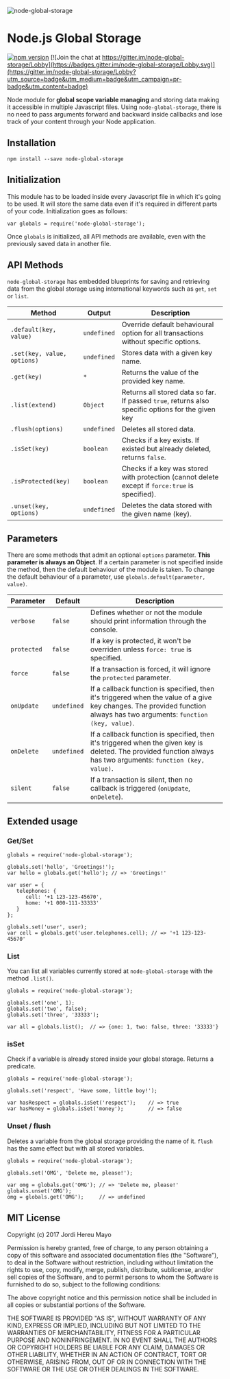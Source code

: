 ![node-global-storage](http://jordiher.eu/images/node-global-storage-image2.png)

# Node.js Global Storage

[![npm version](https://badge.fury.io/js/node-global-storage.svg)](https://badge.fury.io/js/node-global-storage) [![Join the chat at https://gitter.im/node-global-storage/Lobby](https://badges.gitter.im/node-global-storage/Lobby.svg)](https://gitter.im/node-global-storage/Lobby?utm_source=badge&utm_medium=badge&utm_campaign=pr-badge&utm_content=badge)

Node module for **global scope variable managing** and storing data making it accessible in multiple Javascript files. Using `node-global-storage`, there is no need to pass arguments forward and backward inside callbacks and lose track of your content through your Node application.

## Installation

```
npm install --save node-global-storage
```

## Initialization 

This module has to be loaded inside every Javascript file in which it's going to be used. It will store the same data even if it's required in different parts of your code. Initialization goes as follows:
```
var globals = require('node-global-storage');
```
Once `globals` is initialized, all API methods are available, even with the previously saved data in another file.

## API Methods

`node-global-storage` has embedded blueprints for saving and retrieving data from the global storage using international keywords such as `get`, `set` or `list`.

| Method | Output | Description |
| ------------- | ------------- | ------------- |
| `.default(key, value)` | `undefined` | Override default behavioural option for all transactions without specific options. |
| `.set(key, value, options)` | `undefined` | Stores data with a given key name.  |
| `.get(key)` | `*`| Returns the value of the provided key name. |
| `.list(extend)` | `Object` | Returns all stored data so far. If passed `true`, returns also specific options for the given key  |
| `.flush(options)` | `undefined` | Deletes all stored data. |
| `.isSet(key)` | `boolean` | Checks if a key exists. If existed but already deleted, returns `false`. |
| `.isProtected(key)` | `boolean` | Checks if a key was stored with protection (cannot delete except if `force:true` is specified). |
| `.unset(key, options)` | `undefined` | Deletes the data stored with the given name (key). |

## Parameters

There are some methods that admit an optional `options` parameter. **This parameter is always an Object**. If a certain parameter is not specified inside the method, then the default behaviour of the module is taken. To change the default behaviour of a parameter, use `globals.default(parameter, value)`.

| Parameter | Default | Description |
| ------------- | ------------- | ------------- |
| `verbose` | `false` | Defines whether or not the module should print information through the console. |
| `protected` | `false` | If a key is protected, it won't be overriden unless `force: true` is specified. |
| `force` | `false` | If a transaction is forced, it will ignore the `protected` parameter. |
| `onUpdate` | `undefined` | If a callback function is specified, then it's triggered when the value of a give key changes. The provided function always has two arguments: `function (key, value)`. |
| `onDelete` | `undefined` | If a callback function is specified, then it's triggered when the given key is deleted. The provided function always has two arguments: `function (key, value)`. |
| `silent` | `false` | If a transaction is silent, then no callback is triggered (`onUpdate`, `onDelete`). |

## Extended usage

### Get/Set

```
globals = require('node-global-storage');

globals.set('hello', 'Greetings!');
var hello = globals.get('hello'); // => 'Greetings!'

var user = {
   telephones: {
      cell: '+1 123-123-45670',
      home: '+1 000-111-33333'
   }
};

globals.set('user', user);
var cell = globals.get('user.telephones.cell); // => '+1 123-123-45670'
```
### List

You can list all variables currently stored at `node-global-storage` with the method `.list()`.

```
globals = require('node-global-storage');

globals.set('one', 1);
globals.set('two', false);
globals.set('three', '33333');

var all = globals.list();  // => {one: 1, two: false, three: '33333'}
```

### isSet

Check if a variable is already stored inside your global storage. Returns a predicate.

```
globals = require('node-global-storage');

globals.set('respect', 'Have some, little boy!');

var hasRespect = globals.isSet('respect');    // => true
var hasMoney = globals.isSet('money');        // => false
```

### Unset / flush

Deletes a variable from the global storage providing the name of it. `flush` has the same effect but with all stored variables.

```
globals = require('node-global-storage');

globals.set('OMG', 'Delete me, please!');

var omg = globals.get('OMG'); // => 'Delete me, please!'
globals.unset('OMG');
omg = globals.get('OMG');     // => undefined
```

## MIT License

Copyright (c) 2017 Jordi Hereu Mayo

Permission is hereby granted, free of charge, to any person obtaining a copy 
of this software and associated documentation files (the "Software"), to deal
in the Software without restriction, including without limitation the rights
to use, copy, modify, merge, publish, distribute, sublicense, and/or sell
copies of the Software, and to permit persons to whom the Software is
furnished to do so, subject to the following conditions:

The above copyright notice and this permission notice shall be included in all
copies or substantial portions of the Software.

THE SOFTWARE IS PROVIDED "AS IS", WITHOUT WARRANTY OF ANY KIND, EXPRESS OR
IMPLIED, INCLUDING BUT NOT LIMITED TO THE WARRANTIES OF MERCHANTABILITY,
FITNESS FOR A PARTICULAR PURPOSE AND NONINFRINGEMENT. IN NO EVENT SHALL THE
AUTHORS OR COPYRIGHT HOLDERS BE LIABLE FOR ANY CLAIM, DAMAGES OR OTHER
LIABILITY, WHETHER IN AN ACTION OF CONTRACT, TORT OR OTHERWISE, ARISING FROM,
OUT OF OR IN CONNECTION WITH THE SOFTWARE OR THE USE OR OTHER DEALINGS IN THE
SOFTWARE.
